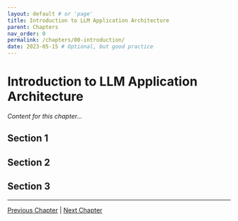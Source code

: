 ```yaml
---
layout: default # or 'page'
title: Introduction to LLM Application Architecture
parent: Chapters
nav_order: 0
permalink: /chapters/00-introduction/
date: 2023-05-15 # Optional, but good practice
---
```


# Introduction to LLM Application Architecture

*Content for this chapter...*

## Section 1

## Section 2

## Section 3

---

[Previous Chapter](previous-chapter-link) | [Next Chapter](next-chapter-link)
